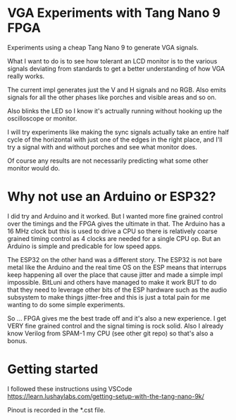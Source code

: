 # VGA Experiments with Tang Nano 9 FPGA

Experiments using a cheap Tang Nano 9 to generate VGA signals. 

What I want to do is to see how tolerant an LCD monitor is to the various signals deviating from standards to get a better understanding of how VGA really works.

The current impl generates just the V and H signals and no RGB.
Also emits signals for all the other phases like porches and visible areas and so on.

Also blinks the LED so I know it's actrually running without hooking up the oscilloscope or monitor.

I will try experiments like making the sync signals actually take an entire half cycle of the horizontal with just one of the edges in the right place, and I'll try a signal with and without porches and see what monitor does.

Of course any results are not necessarily predicting what some other monitor would do.

# Why not use an Arduino or ESP32?

I did try and Arduino and it worked. But I wanted more fine grained control over the timings and the FPGA gives the ultimate in that. The Arduino has a 16 MHz clock but this is used to drive a CPU so there is relatively coarse grained timing control as 4 clocks are needed for a single CPU op. But an Arduino is simple and predicable for low speed apps.

The ESP32 on the other hand was a different story. The ESP32 is not bare metal like the Arduino and the real time OS on the ESP means that interrups keep happening all over the place that cause jitter and made a simple impl impossible. BitLuni and others have managed to make it work BUT to do that they need to leverage other bits of the ESP hardware such as the audio subsystem to make things jitter-free and this is just a total pain for me wanting to do some simple experiments.

So ... FPGA gives me the best trade off and it's also a new experience. I get VERY fine grained control and the signal timing is rock solid.
Also I already know Verilog from SPAM-1 my CPU (see other git repo) so that's also a bonus.

# Getting started

I followed these instructions using VSCode https://learn.lushaylabs.com/getting-setup-with-the-tang-nano-9k/

Pinout is recorded in the *.cst file.
